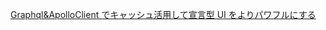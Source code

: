 [Graphql&ApolloClient でキャッシュ活用して宣言型 UI をよりパワフルにする](https://qiita.com/sasakitimaru/items/6ae1d85a77fd021d8a6a)
